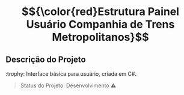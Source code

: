 # $${\color{red}Estrutura Painel Usuário Companhia de Trens Metropolitanos}$$ 

## Descrição do Projeto
<p align="justify"> :trophy: Interface básica para usuário, criada em C#.

> Status do Projeto: Desenvolvimento :warning:
